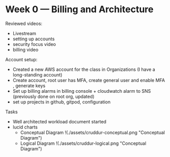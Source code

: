 # Week 0 — Billing and Architecture

Reviewed videos:

-   Livestream
-   setting up accounts
-   security focus video
-   billing video

Account setup:

-   Created a new AWS account for the class in Organizations (I have a long-standing account)
-   Create account, root user has MFA, create general user and enable MFA , generate keys
-   Set up billing alarms in billing console + cloudwatch alarm to SNS (previously done on root org, updated)
-   set up projects in github, gitpod, configuration

Tasks

-   Well architected workload document started
-   lucid charts
    -   Conceptual Diagram
        !(./assets/cruddur-conceptual.png "Conceptual Diagram")
    -   Logical Diagram
        !(./assets/cruddur-logical.png "Conceptual Diagram")
